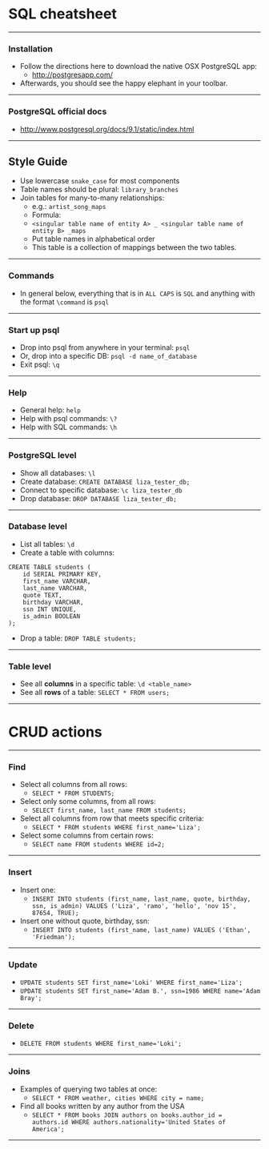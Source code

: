 
# SQL cheatsheet

---


### Installation

- Follow the directions here to download the native OSX PostgreSQL app:
  - http://postgresapp.com/
- Afterwards, you should see the happy elephant in your toolbar.


---


### PostgreSQL official docs

- http://www.postgresql.org/docs/9.1/static/index.html


---

## Style Guide

- Use lowercase `snake_case` for most components
- Table names should be plural: `library_branches`
- Join tables for many-to-many relationships:
  - e.g.: `artist_song_maps`
  - Formula:
  - `<singular table name of entity A> _ <singular table name of entity B> _maps`
  - Put table names in alphabetical order
  - This table is a collection of mappings between the two tables.


---


### Commands

- In general below, everything that is in `ALL CAPS` is `SQL` and anything with the format `\command` is `psql`


---


### Start up psql

- Drop into psql from anywhere in your terminal: `psql`
- Or, drop into a specific DB: `psql -d name_of_database`
- Exit psql: `\q`


---


### Help

- General help: `help`
- Help with psql commands: `\?`
- Help with SQL commands: `\h`


---


### PostgreSQL level

- Show all databases: `\l`
- Create database: `CREATE DATABASE liza_tester_db;`
- Connect to specific database: `\c liza_tester_db`
- Drop database: `DROP DATABASE liza_tester_db;`


---


### Database level

- List all tables: `\d`
- Create a table with columns:
```
CREATE TABLE students (
    id SERIAL PRIMARY KEY,
    first_name VARCHAR,
    last_name VARCHAR,
    quote TEXT,
    birthday VARCHAR,
    ssn INT UNIQUE,
    is_admin BOOLEAN
);
```
- Drop a table: `DROP TABLE students;`


---


### Table level

- See all **columns** in a specific table: `\d <table_name>`
- See all **rows** of a table: `SELECT * FROM users;`


---


# CRUD actions


---


### Find

- Select all columns from all rows:
  - `SELECT * FROM STUDENTS;`
- Select only some columns, from all rows:
  - `SELECT first_name, last_name FROM students;`
- Select all columns from row that meets specific criteria:
  - `SELECT * FROM students WHERE first_name='Liza';`
- Select some columns from certain rows:
  - `SELECT name FROM students WHERE id=2;`


---


### Insert

- Insert one:
  - `INSERT INTO students (first_name, last_name, quote, birthday, ssn, is_admin) VALUES ('Liza', 'ramo', 'hello', 'nov 15', 87654, TRUE);`
- Insert one without quote, birthday, ssn:
  - `INSERT INTO students (first_name, last_name) VALUES ('Ethan', 'Friedman');`


---


### Update

- `UPDATE students SET first_name='Loki' WHERE first_name='Liza';`
- `UPDATE students SET first_name='Adam B.', ssn=1986 WHERE name='Adam Bray';`


---


### Delete

- `DELETE FROM students WHERE first_name='Loki';`


---


### Joins

- Examples of querying two tables at once:
  - `SELECT * FROM weather, cities WHERE city = name;`
- Find all books written by any author from the USA
  - `SELECT * FROM books JOIN authors on books.author_id = authors.id WHERE authors.nationality='United States of America';`




---
